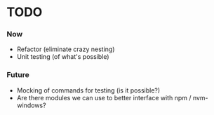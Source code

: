 # TODO

### Now
- Refactor (eliminate crazy nesting)
- Unit testing (of what's possible)

### Future
- Mocking of commands for testing (is it possible?)
- Are there modules we can use to better interface with npm / nvm-windows?
